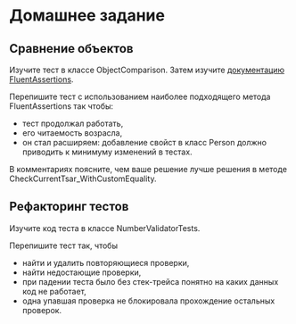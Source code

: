 # Домашнее задание

## Сравнение объектов

Изучите тест в классе ObjectComparison.
Затем изучите [документацию FluentAssertions](http://fluentassertions.com/documentation.html). 

Перепишите тест с использованием наиболее подходящего метода FluentAssertions так чтобы:

* тест продолжал работать,
* его читаемость возрасла,
* он стал расширяем: добавление свойст в класс Person должно приводить к минимуму изменений в тестах.

В комментариях поясните, чем ваше решение лучше решения в методе CheckCurrentTsar_WithCustomEquality.

## Рефакторинг тестов

Изучите код теста в классе NumberValidatorTests.

Перепишите тест так, чтобы 

* найти и удалить повторяющиеся проверки,
* найти недостающие проверки,
* при падении теста было без стек-трейса понятно на каких данных код не работает,
* одна упавшая проверка не блокировала прохождение остальных проверок.
